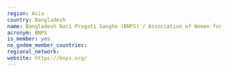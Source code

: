 ```yaml
---
region: Asia
country: Bangladesh
name: Bangladesh Nari Progati Sangha (BNPS) / Association of Women for Progress
acronym: BNPS
is_member: yes
no_gndem_member_countries:
regional_network:
website: https://bnps.org/
---
```

